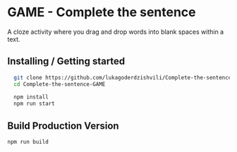 
# GAME - Complete the sentence

A cloze activity where you drag and drop words into blank spaces within a text.



## Installing / Getting started


```bash    
  git clone https://github.com/lukagoderdzishvili/Complete-the-sentence-GAME.git
  cd Complete-the-sentence-GAME
  
  npm install 
  npm run start
```

## Build Production Version
```bash
npm run build
```
